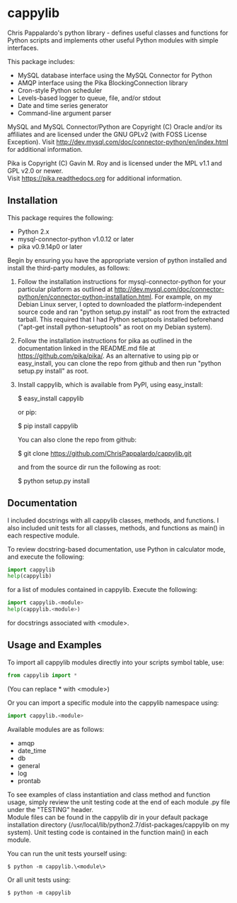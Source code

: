 cappylib
========

Chris Pappalardo's python library - defines useful classes and functions for Python scripts 
and implements other useful Python modules with simple interfaces.

This package includes:

  * MySQL database interface using the MySQL Connector for Python
  * AMQP interface using the Pika BlockingConnection library
  * Cron-style Python scheduler
  * Levels-based logger to queue, file, and/or stdout
  * Date and time series generator
  * Command-line argument parser

MySQL and MySQL Connector/Python are Copyright (C) Oracle and/or its affiliates and are 
licensed under the GNU GPLv2 (with FOSS License Exception).  Visit 
http://dev.mysql.com/doc/connector-python/en/index.html for additional information.

Pika is Copyright (C) Gavin M. Roy and is licensed under the MPL v1.1 and GPL v2.0 or newer.  
Visit https://pika.readthedocs.org for additional information.

## Installation

This package requires the following:

  * Python 2.x
  * mysql-connector-python v1.0.12 or later
  * pika v0.9.14p0 or later

Begin by ensuring you have the appropriate version of python installed and install the 
third-party modules, as follows:

1.  Follow the installation instructions for mysql-connector-python for your particular 
    platform as outlined at 
    http://dev.mysql.com/doc/connector-python/en/connector-python-installation.html.  For 
    example, on my Debian Linux server, I opted to downloaded the platform-independent source 
    code and ran "python setup.py install" as root from the extracted tarball.  This required 
    that I had Python setuptools installed beforehand ("apt-get install python-setuptools" as 
    root on my Debian system).

2.  Follow the installation instructions for pika as outlined in the documentation linked 
    in the README.md file at https://github.com/pika/pika/.  As an alternative to using pip 
    or easy_install, you can clone the repo from github and then run 
    "python setup.py install" as root.

3.  Install cappylib, which is available from PyPl, using easy_install:

      $ easy_install cappylib

    or pip:

      $ pip install cappylib

    You can also clone the repo from github:

      $ git clone https://github.com/ChrisPappalardo/cappylib.git

    and from the source dir run the following as root:

      $ python setup.py install

## Documentation

I included docstrings with all cappylib classes, methods, and functions.  I also included 
unit tests for all classes, methods, and functions as main() in each respective module.

To review docstring-based documentation, use Python in calculator mode, and execute the following:

```python
import cappylib
help(cappylib)
```

for a list of modules contained in cappylib.  Execute the following:

```python
import cappylib.<module>
help(cappylib.<module>)
```

for docstrings associated with \<module\>.

## Usage and Examples

To import all cappylib modules directly into your scripts symbol table, use:

```python
from cappylib import *
```

(You can replace * with \<module\>)

Or you can import a specific module into the cappylib namespace using:

```python
import cappylib.<module>
```

Available modules are as follows:

  * amqp
  * date_time
  * db
  * general
  * log
  * prontab

To see examples of class instantiation and class method and function usage, simply review the 
unit testing code at the end of each module .py file under the "TESTING" header.  
Module files can be found in the cappylib dir in your default package installation directory 
(/usr/local/lib/python2.7/dist-packages/cappylib on my system).  Unit testing code is 
contained in the function main() in each module.

You can run the unit tests yourself using:

    $ python -m cappylib.\<module\>

Or all unit tests using:
   
    $ python -m cappylib
